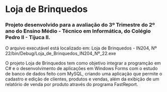 # Loja de Brinquedos

<h3>Projeto desenvolvido para a avaliação do 3º Trimestre do 2º ano do Ensino Médio - Técnico em Informática, 
do Colégio Pedro II - Tijuca II.</h3>

O arquivo executável está localizado em: Loja de Brinquedos - IN204, Nº 22/bin/Debug/Loja_de_Brinquedos_IN204_Nº_22.exe

<p>O projeto Loja de Brinquedos tem como objetivo integrar a programção em C# e o desenvolvimento de aplicações
em Windows Forms com o estudo de banco de dados feito com MySQL, criando uma aplicação que permite o cadastro e edição
de clientes, produtos e vendas, além da exibição de um relatório de venda por produto através do programa FastReport.</p>
